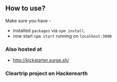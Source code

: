 ## How to use?

Make sure you have -

* installed `packages` via `npm install`.
* now start `npm start` running on `localhost:3000`

### Also hosted at

* http://kickstarter.surge.sh/

### Cleartrip project on Hackerearth
